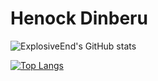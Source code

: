 # Henock Dinberu

![ExplosiveEnd's GitHub stats](https://github-readme-stats.vercel.app/api?username=nbybhen\&rank_icon=github\&theme=maroongold)

[![Top Langs](https://github-readme-stats.vercel.app/api/top-langs/?username=nbybhen\&layout=donut-vertical\&theme=maroongold)](https://github.com/anuraghazra/github-readme-stats)
